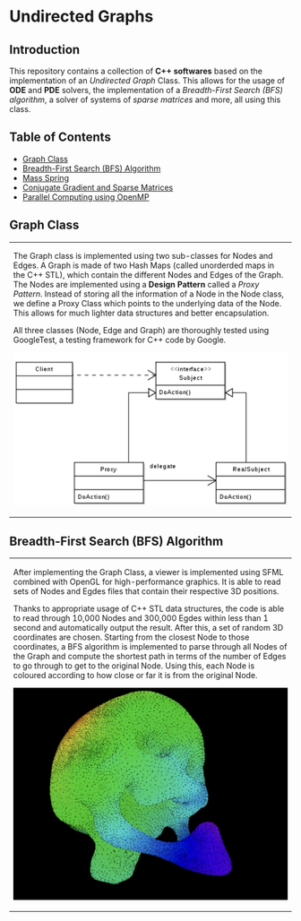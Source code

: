 # Undirected Graphs

## Introduction

This repository contains a collection of **C++ softwares** based on the implementation of an _Undirected Graph_ Class. This allows for the usage of **ODE** and **PDE** solvers, the implementation of a _Breadth-First Search (BFS) algorithm_, a solver of systems of _sparse matrices_ and more, all using this class.
    
## Table of Contents

- [Graph Class](#Graph-Class)
- [Breadth-First Search (BFS) Algorithm](#BFS)
- [Mass Spring](#Mass-Spring)
- [Conjugate Gradient and Sparse Matrices](#Conjugate-Gradient-and-Sparse-Matrices)
- [Parallel Computing using OpenMP](#Parallel-Computing)

## Graph Class

<table>
<tr>
<td>
  
The Graph class is implemented using two sub-classes for Nodes and Edges. A Graph is made of two Hash Maps (called unorderded maps in the C++ STL), which contain the different Nodes and Edges of the Graph. The Nodes are implemented using a **Design Pattern** called a _Proxy Pattern_. Instead of storing all the information of a Node in the Node class, we define a Proxy Class which points to the underlying data of the Node. This allows for much lighter data structures and better encapsulation.

All three classes (Node, Edge and Graph) are thoroughly tested using GoogleTest, a testing framework for C++ code by Google.

<p align="center">
<img src="https://github.com/tlemenestrel/undirected_graphs/blob/main/data/53919192-8211-4DC7-8EF5-B69487EA4384.png" width="700">
</p>

</td>
</tr>
</table>

## Breadth-First Search (BFS) Algorithm

<table>
<tr>
<td>

After implementing the Graph Class, a viewer is implemented using SFML combined with OpenGL for high-performance graphics. It is able to read sets of Nodes and Egdes files that contain their respective 3D positions.

Thanks to appropriate usage of C++ STL data structures, the code is able to read through 10,000 Nodes and 300,000 Egdes within less than 1 second and automatically output the result. After this, a set of random 3D coordinates are chosen. Starting from the closest Node to those coordinates, a BFS algorithm is implemented to parse through all Nodes of the Graph and compute the shortest path in terms of the number of Edges to go through to get to the original Node. Using this, each Node is coloured according to how close or far it is from the original Node.
<p align="center">
<img src="https://github.com/tlemenestrel/undirected_graphs/blob/main/data/A6760F25-AD77-4D39-BEE5-18B1B57BD93B.jpeg" width="700">
</p>

</td>
</tr>
</table>
